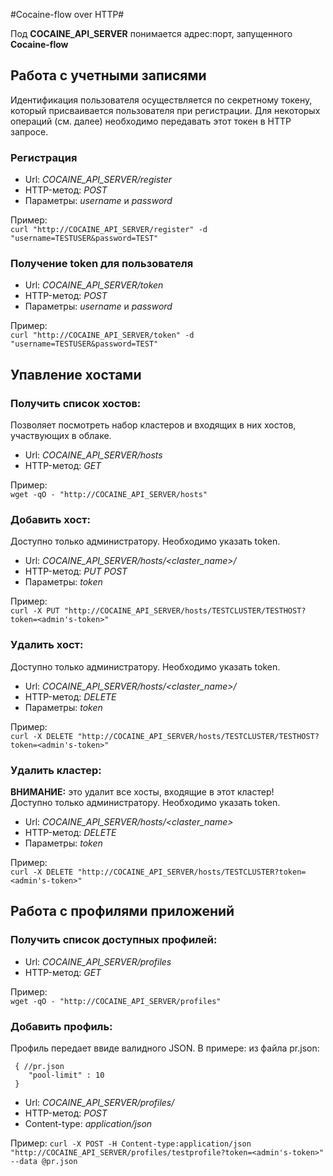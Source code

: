 #Cocaine-flow over HTTP#

Под **COCAINE_API_SERVER** понимается адрес:порт, запущенного **Cocaine-flow**

## Работа с учетными записями ##
Идентификация пользователя осуществляется по секретному токену, который присваивается пользователя при регистрации. 
Для некоторых операций (см. далее) необходимо передавать этот токен в HTTP запросе.

### Регистрация
 
  + Url: *COCAINE_API_SERVER/register*
  + HTTP-метод: *POST*
  + Параметры: *username* и *password*  

Пример:  
    `curl "http://COCAINE_API_SERVER/register" -d "username=TESTUSER&password=TEST"`

### Получение token для пользователя

  + Url: *COCAINE_API_SERVER/token*
  + HTTP-метод: *POST*
  + Параметры: *username* и *password*

Пример:  
    `curl "http://COCAINE_API_SERVER/token" -d "username=TESTUSER&password=TEST"`

## Упавление хостами

### Получить список хостов:
Позволяет посмотреть набор кластеров и входящих в них хостов, участвующих в облаке.

  + Url: *COCAINE_API_SERVER/hosts*
  + HTTP-метод: *GET*

Пример:  
    `wget -qO - "http://COCAINE_API_SERVER/hosts"`

### Добавить хост:
Доступно только администратору. Необходимо указать token.
  + Url: *COCAINE_API_SERVER/hosts/<claster_name>/<hostname>*
  + HTTP-метод: *PUT* *POST*
  + Параметры: *token*

Пример:  
    `curl -X PUT "http://COCAINE_API_SERVER/hosts/TESTCLUSTER/TESTHOST?token=<admin's-token>"`
    
### Удалить хост:
Доступно только администратору. Необходимо указать token.
  + Url: *COCAINE_API_SERVER/hosts/<claster_name>/<hostname>*
  + HTTP-метод: *DELETE*
  + Параметры: *token*

Пример:  
    `curl -X DELETE "http://COCAINE_API_SERVER/hosts/TESTCLUSTER/TESTHOST?token=<admin's-token>"`
   
### Удалить кластер:
**ВНИМАНИЕ:** это удалит все хосты, входящие в этот кластер!  
Доступно только администратору. Необходимо указать token.

  + Url: *COCAINE_API_SERVER/hosts/<claster_name>*
  + HTTP-метод: *DELETE*
  + Параметры: *token*

Пример:  
    `curl -X DELETE "http://COCAINE_API_SERVER/hosts/TESTCLUSTER?token=<admin's-token>"`

## Работа с профилями приложений

### Получить список доступных профилей:
  + Url: *COCAINE_API_SERVER/profiles*
  + HTTP-метод: *GET*

Пример:  
    `wget -qO - "http://COCAINE_API_SERVER/profiles"`
 
### Добавить профиль:
Профиль передает ввиде валидного JSON. В примере: из файла pr.json:
``` 
 { //pr.json
    "pool-limit" : 10 
 }
```
  + Url: *COCAINE_API_SERVER/profiles/<profile-name>*
  + HTTP-метод: *POST*
  + Content-type: *application/json*

Пример:
    `curl -X POST -H Content-type:application/json "http://COCAINE_API_SERVER/profiles/testprofile?token=<admin's-token>" --data @pr.json`
